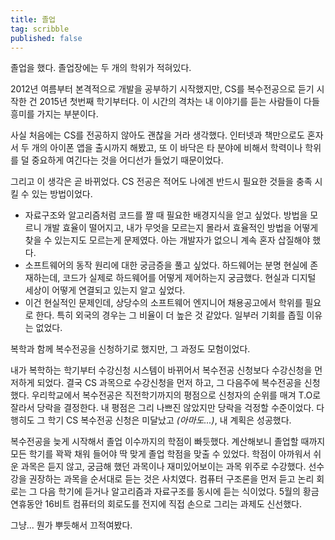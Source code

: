 ```yaml
---
title: 졸업
tag: scribble
published: false
---
```

졸업을 했다. 졸업장에는 두 개의 학위가 적혀있다.

2012년 여름부터 본격적으로 개발을 공부하기 시작했지만, CS를 복수전공으로 듣기 시작한 건 2015년 첫번째 학기부터다. 이 시간의 격차는 내 이야기를 듣는 사람들이 다들 흥미를 가지는 부분이다.

사실 처음에는 CS를 전공하지 않아도 괜찮을 거라 생각했다. 인터넷과 책만으로도 혼자서 두 개의 아이폰 앱을 출시까지 해봤고, 또 이 바닥은 타 분야에 비해서 학력이나 학위를 덜 중요하게 여긴다는 것을 어디선가 들었기 때문이었다.

그리고 이 생각은 곧 바뀌었다. CS 전공은 적어도 나에겐 반드시 필요한 것들을 충족 시킬 수 있는 방법이었다.

- 자료구조와 알고리즘처럼 코드를 짤 때 필요한 배경지식을 얻고 싶었다. 방법을 모르니 개발 효율이 떨어지고, 내가 무엇을 모르는지 몰라서 효율적인 방법을 어떻게 찾을 수 있는지도 모르는게 문제였다. 아는 개발자가 없으니 계속 혼자 삽질해야 했다.
- 소프트웨어의 동작 원리에 대한 궁금증을 풀고 싶었다. 하드웨어는 분명 현실에 존재하는데, 코드가 실제로 하드웨어를 어떻게 제어하는지 궁금했다. 현실과 디지털 세상이 어떻게 연결되고 있는지 알고 싶었다.
- 이건 현실적인 문제인데, 상당수의 소프트웨어 엔지니어 채용공고에서 학위를 필요로 한다. 특히 외국의 경우는 그 비율이 더 높은 것 같았다. 일부러 기회를 좁힐 이유는 없었다.

복학과 함께 복수전공을 신청하기로 했지만, 그 과정도 모험이었다.

내가 복학하는 학기부터 수강신청 시스템이 바뀌어서 복수전공 신청보다 수강신청을 먼저하게 되었다. 결국 CS 과목으로 수강신청을 먼저 하고, 그 다음주에 복수전공을 신청했다. 우리학교에서 복수전공은 직전학기까지의 평점으로 신청자의 순위를 매겨 T.O로 잘라서 당락을 결정한다. 내 평점은 그리 나쁘진 않았지만 당락을 걱정할 수준이었다. 다행히도 그 학기 CS 복수전공 신청은 미달났고 *(아마도...)*, 내 계획은 성공했다.

복수전공을 늦게 시작해서 졸업 이수까지의 학점이 빠듯했다. 계산해보니 졸업할 때까지 모든 학기를 꽉꽉 채워 들어야 딱 맞게 졸업 학점을 맞출 수 있었다. 학점이 아까워서 쉬운 과목은 듣지 않고, 궁금해 했던 과목이나 재미있어보이는 과목 위주로 수강했다. 선수강을 권장하는 과목을 순서대로 듣는 것은 사치였다. 컴퓨터 구조론을 먼저 듣고 논리 회로는 그 다음 학기에 듣거나 알고리즘과 자료구조를 동시에 듣는 식이었다. 5월의 황금연휴동안 16비트 컴퓨터의 회로도를 전지에 직접 손으로 그리는 과제도 신선했다.

그냥... 뭔가 뿌듯해서 끄적여봤다.
